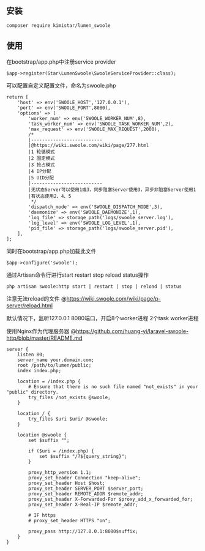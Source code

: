 ## 安装
```
composer require kimistar/lumen_swoole
```

## 使用

在bootstrap/app.php中注册service provider
```
$app->register(Star\LumenSwoole\SwooleServiceProvider::class);
```

可以配置自定义配置文件，命名为swoole.php
```
return [
    'host' => env('SWOOLE_HOST','127.0.0.1'),
    'port' => env('SWOOLE_PORT',8080),
    'options' => [
        'worker_num' => env('SWOOLE_WORKER_NUM',8),
        'task_worker_num' => env('SWOOLE_TASK_WORKER_NUM',2),
        'max_request' => env('SWOOLE_MAX_REQUEST',2000),
        /*
        |--------------------------
        |@https://wiki.swoole.com/wiki/page/277.html
        |1 轮循模式
        |2 固定模式
        |3 抢占模式
        |4 IP分配
        |5 UID分配
        |--------------------------
        |无状态Server可以使用1或3，同步阻塞Server使用3，异步非阻塞Server使用1
        |有状态使用2、4、5
         */
        'dispatch_mode' => env('SWOOLE_DISPATCH_MODE',3),
        'daemonize' => env('SWOOLE_DAEMONIZE',1),
        'log_file' => storage_path('logs/swoole_server.log'),
        'log_level' => env('SWOOLE_LOG_LEVEL',1), 
        'pid_file' => storage_path('logs/swoole_server.pid'),
    ],
];
```
同时在bootstrap/app.php加载此文件

```
$app->configure('swoole');
```

通过Artisan命令行进行start restart stop reload status操作

```
php artisan swoole:http start | restart | stop | reload | status
```

注意无法reload的文件 @https://wiki.swoole.com/wiki/page/p-server/reload.html

默认情况下，监听127.0.0.1 8080端口，开启8个worker进程 2个task worker进程

使用Nginx作为代理服务器  @https://github.com/huang-yi/laravel-swoole-http/blob/master/README.md

```nginx
server {
    listen 80;
    server_name your.domain.com;
    root /path/to/lumen/public;
    index index.php;

    location = /index.php {
        # Ensure that there is no such file named "not_exists" in your "public" directory.
        try_files /not_exists @swoole;
    }

    location / {
        try_files $uri $uri/ @swoole;
    }

    location @swoole {
        set $suffix "";
        
        if ($uri = /index.php) {
            set $suffix "/?${query_string}";
        }
    
        proxy_http_version 1.1;
        proxy_set_header Connection "keep-alive";
        proxy_set_header Host $host;
        proxy_set_header SERVER_PORT $server_port;
        proxy_set_header REMOTE_ADDR $remote_addr;
        proxy_set_header X-Forwarded-For $proxy_add_x_forwarded_for;
        proxy_set_header X-Real-IP $remote_addr;

        # IF https
        # proxy_set_header HTTPS "on";

        proxy_pass http://127.0.0.1:8080$suffix;
    }
}
```
